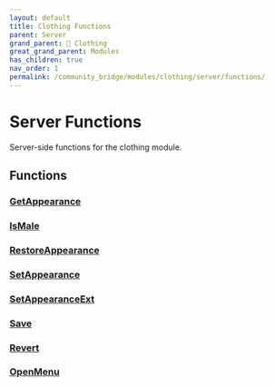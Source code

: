 ```yaml
---
layout: default
title: Clothing Functions
parent: Server
grand_parent: 👔 Clothing
great_grand_parent: Modules
has_children: true
nav_order: 1
permalink: /community_bridge/modules/clothing/server/functions/
---
```


# Server Functions
Server-side functions for the clothing module.

## Functions

### [GetAppearance](GetAppearance)
### [IsMale](IsMale)
### [RestoreAppearance](RestoreAppearance)
### [SetAppearance](SetAppearance)
### [SetAppearanceExt](SetAppearanceExt)
### [Save](Save)
### [Revert](Revert)
### [OpenMenu](OpenMenu)
